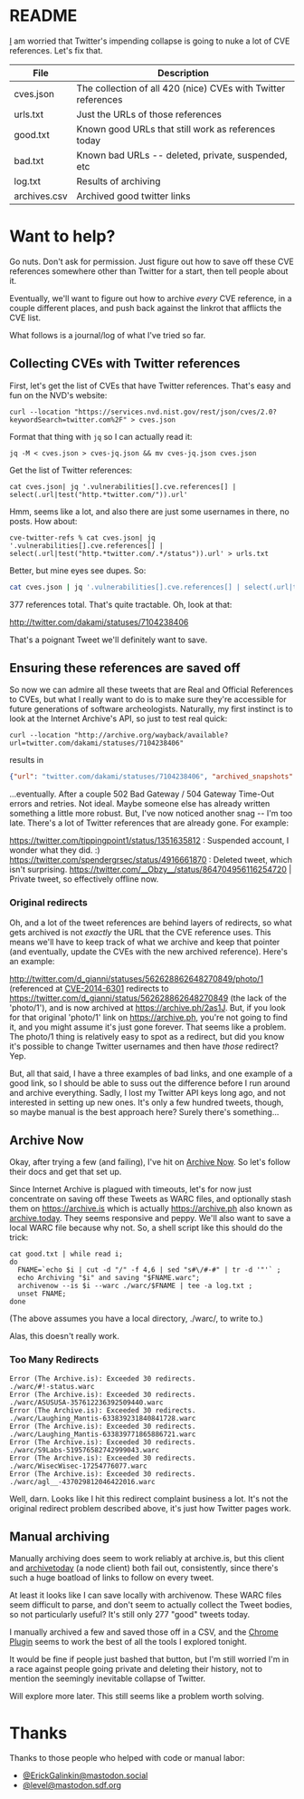 # README

[I](https://infosec.exchange/@todb) am worried that Twitter's impending collapse is going to nuke a lot of CVE references. Let's fix that.

| File      | Description |
| --------- | ----------- |
| cves.json | The collection of all 420 (nice) CVEs with Twitter references |
| urls.txt  | Just the URLs of those references |
| good.txt  | Known good URLs that still work as references today |
| bad.txt   | Known bad URLs -- deleted, private, suspended, etc |
| log.txt   | Results of archiving |
| archives.csv | Archived good twitter links |

# Want to help?

Go nuts. Don't ask for permission. Just figure out how to save off these CVE references somewhere other than Twitter for a start, then tell people about it.

Eventually, we'll want to figure out how to archive *every* CVE reference, in a couple different places, and push back against the linkrot that afflicts the CVE list.

What follows is a journal/log of what I've tried so far.

## Collecting CVEs with Twitter references

First, let's get the list of CVEs that have Twitter references. That's easy and fun on the NVD's website:

`curl --location "https://services.nvd.nist.gov/rest/json/cves/2.0?keywordSearch=twitter.com%2F" > cves.json`

Format that thing with `jq` so I can actually read it:

`jq -M < cves.json > cves-jq.json && mv cves-jq.json cves.json`

Get the list of Twitter references:

`cat cves.json| jq '.vulnerabilities[].cve.references[] | select(.url|test("http.*twitter.com/")).url'`

Hmm, seems like a lot, and also there are just some usernames in there, no posts. How about:

`cve-twitter-refs % cat cves.json| jq '.vulnerabilities[].cve.references[] | select(.url|test("http.*twitter.com/.*/status")).url' > urls.txt`

Better, but mine eyes see dupes. So:

```bash
cat cves.json | jq '.vulnerabilities[].cve.references[] | select(.url|test("http.*twitter.com/.*/status")).url' | sort | uniq > urls.txt
```

377 references total. That's quite tractable. Oh, look at that:

http://twitter.com/dakami/statuses/7104238406

That's a poignant Tweet we'll definitely want to save.

## Ensuring these references are saved off

So now we can admire all these tweets that are Real and Official References to CVEs, but what I really want to do is to make sure they're accessible for future generations of software archeologists. Naturally, my first instinct is to look at the Internet Archive's API, so just to test real quick:

`curl --location "http://archive.org/wayback/available?url=twitter.com/dakami/statuses/7104238406"`

results in

```json
{"url": "twitter.com/dakami/statuses/7104238406", "archived_snapshots": {"closest": {"status": "200", "available": true, "url": "http://web.archive.org/web/20211206000758/https://twitter.com/dakami/statuses/7104238406", "timestamp": "20211206000758"}}}
```

...eventually. After a couple 502 Bad Gateway / 504 Gateway Time-Out errors and retries. Not ideal. Maybe someone else has already written something a little more robust. But, I've now noticed another snag -- I'm too late. There's a lot of Twitter references that are already gone. For example:

https://twitter.com/tippingpoint1/status/1351635812 : Suspended account, I wonder what they did. :)
https://twitter.com/spendergrsec/status/4916661870 : Deleted tweet, which isn't surprising.
https://twitter.com/__Obzy__/status/864704956116254720 | Private tweet, so effectively offline now.

### Original redirects

Oh, and a lot of the tweet references are behind layers of redirects, so what gets archived is not *exactly* the URL that the CVE reference uses. This means we'll have to keep track of what we archive and keep that pointer (and eventually, update the CVEs with the new archived reference). Here's an example:

http://twitter.com/d_gianni/statuses/562628862648270849/photo/1 (referenced at [CVE-2014-6301](https://nvd.nist.gov/vuln/detail/CVE-2014-6301) redirects to https://twitter.com/d_gianni/status/562628862648270849 (the lack of the 'photo/1'), and is now archived at https://archive.ph/2as1J. But, if you look for that original 'photo/1' link on https://archive.ph, you're not going to find it, and you might assume it's just gone forever. That seems like a problem. The photo/1 thing is relatively easy to spot as a redirect, but did you know it's possible to change Twitter usernames and then have *those* redirect? Yep.

But, all that said, I have a three examples of bad links, and one example of a good link, so I should be able to suss out the difference before I run around and archive everything. Sadly, I lost my Twitter API keys long ago, and not interested in setting up new ones. It's only a few hundred tweets, though, so maybe manual is the best approach here? Surely there's something...

## Archive Now

Okay, after trying a few (and failing), I've hit on [Archive Now](https://github.com/oduwsdl/archivenow). So let's follow their docs and get that set up.

Since Internet Archive is plagued with timeouts, let's for now just concentrate on saving off these Tweets as WARC files, and optionally stash them on https://archive.is which is actually https://archive.ph also known as [archive.today](https://archive.today). They seems responsive and peppy. We'll also want to save a local WARC file because why not. So, a shell script like this should do the trick:

```
cat good.txt | while read i;
do
  FNAME=`echo $i | cut -d "/" -f 4,6 | sed "s#\/#-#" | tr -d '"'` ;
  echo Archiving "$i" and saving "$FNAME.warc"; 
  archivenow --is $i --warc ./warc/$FNAME | tee -a log.txt ;
  unset FNAME;
done
```

(The above assumes you have a local directory, ./warc/, to write to.)

Alas, this doesn't really work.

### Too Many Redirects

```plain
Error (The Archive.is): Exceeded 30 redirects.
./warc/#!-status.warc
Error (The Archive.is): Exceeded 30 redirects.
./warc/ASUSUSA-357612236392509440.warc
Error (The Archive.is): Exceeded 30 redirects.
./warc/Laughing_Mantis-633839231840841728.warc
Error (The Archive.is): Exceeded 30 redirects.
./warc/Laughing_Mantis-633839771865886721.warc
Error (The Archive.is): Exceeded 30 redirects.
./warc/S9Labs-519576582742999043.warc
Error (The Archive.is): Exceeded 30 redirects.
./warc/WisecWisec-17254776077.warc
Error (The Archive.is): Exceeded 30 redirects.
./warc/agl__-437029812046422016.warc
```

Well, darn. Looks like I hit this redirect complaint business a lot. It's not the original redirect problem described above, it's just how Twitter pages work.

## Manual archiving

Manually archiving does seem to work reliably at archive.is, but this client and [archivetoday](https://www.npmjs.com/package/archivetoday) (a node client) both fail out, consistently, since there's such a huge boatload of links to follow on every tweet.

At least it looks like I can save locally with archivenow. These WARC files seem difficult to parse, and don't seem to actually collect the Tweet bodies, so not particularly useful? It's still only 277 "good" tweets today.

I manually archived a few and saved those off in a CSV, and the [Chrome Plugin](https://chrome.google.com/webstore/detail/archive-page/gcaimhkfmliahedmeklebabdgagipbia?hl=en-US) seems to work the best of all the tools I explored tonight.

It would be fine if people just bashed that button, but I'm still worried I'm in a race against people going private and deleting their history, not to mention the seemingly inevitable collapse of Twitter.

Will explore more later. This still seems like a problem worth solving.

# Thanks

Thanks to those people who helped with code or manual labor:

* [@ErickGalinkin@mastodon.social](https://mastodon.social/@erickgalinkin)
* [@level@mastodon.sdf.org](https://mastodon.sdf.org/@level)